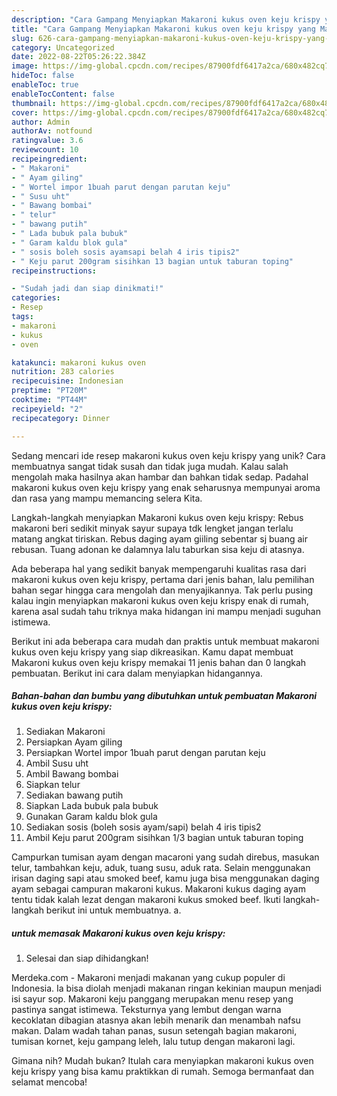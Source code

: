 ```yaml
---
description: "Cara Gampang Menyiapkan Makaroni kukus oven keju krispy yang Mantap"
title: "Cara Gampang Menyiapkan Makaroni kukus oven keju krispy yang Mantap"
slug: 626-cara-gampang-menyiapkan-makaroni-kukus-oven-keju-krispy-yang-mantap
category: Uncategorized
date: 2022-08-22T05:26:22.384Z
image: https://img-global.cpcdn.com/recipes/87900fdf6417a2ca/680x482cq70/makaroni-kukus-oven-keju-krispy-foto-resep-utama.jpg
hideToc: false
enableToc: true
enableTocContent: false
thumbnail: https://img-global.cpcdn.com/recipes/87900fdf6417a2ca/680x482cq70/makaroni-kukus-oven-keju-krispy-foto-resep-utama.jpg
cover: https://img-global.cpcdn.com/recipes/87900fdf6417a2ca/680x482cq70/makaroni-kukus-oven-keju-krispy-foto-resep-utama.jpg
author: Admin
authorAv: notfound
ratingvalue: 3.6
reviewcount: 10
recipeingredient:
- " Makaroni"
- " Ayam giling"
- " Wortel impor 1buah parut dengan parutan keju"
- " Susu uht"
- " Bawang bombai"
- " telur"
- " bawang putih"
- " Lada bubuk pala bubuk"
- " Garam kaldu blok gula"
- " sosis boleh sosis ayamsapi belah 4 iris tipis2"
- " Keju parut 200gram sisihkan 13 bagian untuk taburan toping"
recipeinstructions:

- "Sudah jadi dan siap dinikmati!"
categories:
- Resep
tags:
- makaroni
- kukus
- oven

katakunci: makaroni kukus oven 
nutrition: 283 calories
recipecuisine: Indonesian
preptime: "PT20M"
cooktime: "PT44M"
recipeyield: "2"
recipecategory: Dinner

---
```





Sedang mencari ide resep makaroni kukus oven keju krispy yang unik? Cara membuatnya sangat tidak susah dan tidak juga mudah. Kalau salah mengolah maka hasilnya akan hambar dan bahkan tidak sedap. Padahal makaroni kukus oven keju krispy yang enak seharusnya mempunyai aroma dan rasa yang mampu memancing selera Kita.





Langkah-langkah menyiapkan Makaroni kukus oven keju krispy: Rebus makaroni beri sedikit minyak sayur supaya tdk lengket jangan terlalu matang angkat tiriskan. Rebus daging ayam giiling sebentar sj buang air rebusan. Tuang adonan ke dalamnya lalu taburkan sisa keju di atasnya.

Ada beberapa hal yang sedikit banyak mempengaruhi kualitas rasa dari makaroni kukus oven keju krispy, pertama dari jenis bahan, lalu pemilihan bahan segar hingga cara mengolah dan menyajikannya. Tak perlu pusing kalau ingin menyiapkan makaroni kukus oven keju krispy enak di rumah, karena asal sudah tahu triknya maka hidangan ini mampu menjadi suguhan istimewa.






Berikut ini ada beberapa cara mudah dan praktis untuk membuat makaroni kukus oven keju krispy yang siap dikreasikan. Kamu dapat membuat Makaroni kukus oven keju krispy memakai 11 jenis bahan dan 0 langkah pembuatan. Berikut ini cara dalam menyiapkan hidangannya.

<!--inarticleads1-->

##### Bahan-bahan dan bumbu yang dibutuhkan untuk pembuatan Makaroni kukus oven keju krispy:

1. Sediakan  Makaroni
1. Persiapkan  Ayam giling
1. Persiapkan  Wortel impor 1buah parut dengan parutan keju
1. Ambil  Susu uht
1. Ambil  Bawang bombai
1. Siapkan  telur
1. Sediakan  bawang putih
1. Siapkan  Lada bubuk pala bubuk
1. Gunakan  Garam kaldu blok gula
1. Sediakan  sosis (boleh sosis ayam/sapi) belah 4 iris tipis2
1. Ambil  Keju parut 200gram sisihkan 1/3 bagian untuk taburan toping


Campurkan tumisan ayam dengan macaroni yang sudah direbus, masukan telur, tambahkan keju, aduk, tuang susu, aduk rata. Selain menggunakan irisan daging sapi atau smoked beef, kamu juga bisa menggunakan daging ayam sebagai campuran makaroni kukus. Makaroni kukus daging ayam tentu tidak kalah lezat dengan makaroni kukus smoked beef. Ikuti langkah-langkah berikut ini untuk membuatnya. a. 

<!--inarticleads2-->

#####  untuk memasak Makaroni kukus oven keju krispy:


1. Selesai dan siap dihidangkan!

Merdeka.com - Makaroni menjadi makanan yang cukup populer di Indonesia. Ia bisa diolah menjadi makanan ringan kekinian maupun menjadi isi sayur sop. Makaroni keju panggang merupakan menu resep yang pastinya sangat istimewa. Teksturnya yang lembut dengan warna kecoklatan dibagian atasnya akan lebih menarik dan menambah nafsu makan. Dalam wadah tahan panas, susun setengah bagian makaroni, tumisan kornet, keju gampang leleh, lalu tutup dengan makaroni lagi. 

Gimana nih? Mudah bukan? Itulah cara menyiapkan makaroni kukus oven keju krispy yang bisa kamu praktikkan di rumah. Semoga bermanfaat dan selamat mencoba!
